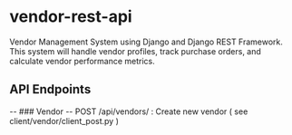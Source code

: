 # vendor-rest-api
Vendor Management System using Django and Django REST Framework. This
system will handle vendor profiles, track purchase orders, and calculate vendor performance
metrics.

## API Endpoints
-- ### Vendor
  -- POST /api/vendors/ : Create new vendor ( see client/vendor/client_post.py )
